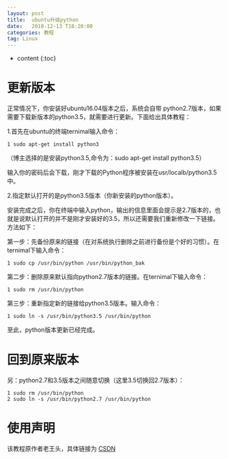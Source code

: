```yaml
---
layout: post
title:  ubuntu升级python 
date:   2018-12-13 T18:20:00
categories: 教程 
tag: Linux
---
```


* content
{:toc}

更新版本
===================================
正常情况下，你安装好ubuntu16.04版本之后，系统会自带 python2.7版本，如果需要下载新版本的python3.5，就需要进行更新。下面给出具体教程：

1.首先在ubuntu的终端ternimal输入命令：
	
```shell
1 sudo apt-get install python3
```
	
（博主选择的是安装python3.5,命令为：sudo apt-get install python3.5）

输入你的密码后会下载，刚才下载的Python程序被安装在usr/localb/python3.5 中。

2.指定默认打开的是python3.5版本（你新安装的python版本）。

安装完成之后，你在终端中输入python，输出的信息里面会提示是2.7版本的，也就是说默认打开的并不是刚才安装好的3.5，所以还需要我们重新修改一下链接。方法如下：

第一步：先备份原来的链接（在对系统执行删除之前进行备份是个好的习惯）。在ternimal下输入命令：

```shell
1 sudo cp /usr/bin/python /usr/bin/python_bak 
```

第二步：删除原来默认指向python2.7版本的链接。在ternimal下输入命令：

```shell
1 sudo rm /usr/bin/python 
```

第三步：重新指定新的链接给python3.5版本。输入命令：

```shell
1 sudo ln -s /usr/bin/python3.5 /usr/bin/python 
```

至此，python版本更新已经完成。

回到原来版本
===================================
另：python2.7和3.5版本之间随意切换（这里3.5切换回2.7版本）：

```shell
1 sudo rm /usr/bin/python
2 sudo ln -s /usr/bin/python2.7 /usr/bin/python
```

使用声明 
===================================
该教程原作者老王头，具体链接为
[CSDN](https://www.cnblogs.com/wmr95/p/7637077.html)